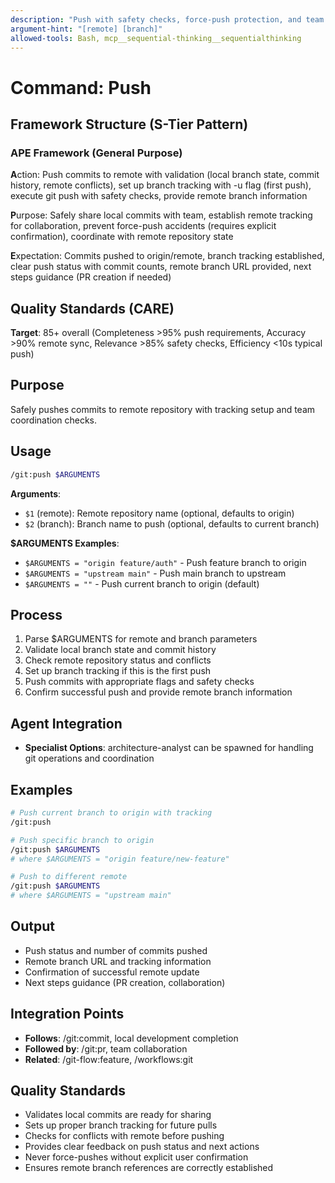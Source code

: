 ```yaml
---
description: "Push with safety checks, force-push protection, and team coordination"
argument-hint: "[remote] [branch]"
allowed-tools: Bash, mcp__sequential-thinking__sequentialthinking
---
```


# Command: Push

## Framework Structure (S-Tier Pattern)

### APE Framework (General Purpose)

**A**ction: Push commits to remote with validation (local branch state, commit history, remote conflicts), set up branch tracking with -u flag (first push), execute git push with safety checks, provide remote branch information

**P**urpose: Safely share local commits with team, establish remote tracking for collaboration, prevent force-push accidents (requires explicit confirmation), coordinate with remote repository state

**E**xpectation: Commits pushed to origin/remote, branch tracking established, clear push status with commit counts, remote branch URL provided, next steps guidance (PR creation if needed)

## Quality Standards (CARE)

**Target**: 85+ overall (Completeness >95% push requirements, Accuracy >90% remote sync, Relevance >85% safety checks, Efficiency <10s typical push)

## Purpose

Safely pushes commits to remote repository with tracking setup and team coordination checks.

## Usage

```bash
/git:push $ARGUMENTS
```

**Arguments**:

- `$1` (remote): Remote repository name (optional, defaults to origin)
- `$2` (branch): Branch name to push (optional, defaults to current branch)

**$ARGUMENTS Examples**:

- `$ARGUMENTS = "origin feature/auth"` - Push feature branch to origin
- `$ARGUMENTS = "upstream main"` - Push main branch to upstream
- `$ARGUMENTS = ""` - Push current branch to origin (default)

## Process

1. Parse $ARGUMENTS for remote and branch parameters
2. Validate local branch state and commit history
3. Check remote repository status and conflicts
4. Set up branch tracking if this is the first push
5. Push commits with appropriate flags and safety checks
6. Confirm successful push and provide remote branch information

## Agent Integration

- **Specialist Options**: architecture-analyst can be spawned for handling git operations and coordination

## Examples

```bash
# Push current branch to origin with tracking
/git:push

# Push specific branch to origin
/git:push $ARGUMENTS
# where $ARGUMENTS = "origin feature/new-feature"

# Push to different remote
/git:push $ARGUMENTS
# where $ARGUMENTS = "upstream main"
```

## Output

- Push status and number of commits pushed
- Remote branch URL and tracking information
- Confirmation of successful remote update
- Next steps guidance (PR creation, collaboration)

## Integration Points

- **Follows**: /git:commit, local development completion
- **Followed by**: /git:pr, team collaboration
- **Related**: /git-flow:feature, /workflows:git

## Quality Standards

- Validates local commits are ready for sharing
- Sets up proper branch tracking for future pulls
- Checks for conflicts with remote before pushing
- Provides clear feedback on push status and next actions
- Never force-pushes without explicit user confirmation
- Ensures remote branch references are correctly established
